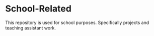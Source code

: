 # School-Related
This repository is used for school purposes. Specifically projects and teaching assistant work.
